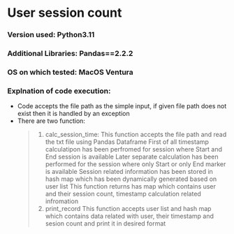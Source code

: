 # User session count

### Version used: Python3.11
### Additional Libraries: Pandas==2.2.2
### OS on which tested: MacOS Ventura

### Explnation of code execution:
- Code accepts the file path as the simple input, if given file path does not exist then it is handled by an exception
- There are two function:
  > 1. calc_session_time:
  >    This function accepts the file path and read the txt file using Pandas Dataframe
  >    First of all timestamp calculatipon has been perfromed for session where Start and End session is available
  >    Later separate calculation has been performed for the session where only Start or only End marker is available
  >    Session related information has been stored in hash map which has been dynamically generated based on user list
  >    This function returns has map which contains user and their session count, timestamp calculation related infromation
  > 3. print_record
  >    This function accepts user list and hash map which contains data related with user, their timestamp and sesion count and print it in desired format
